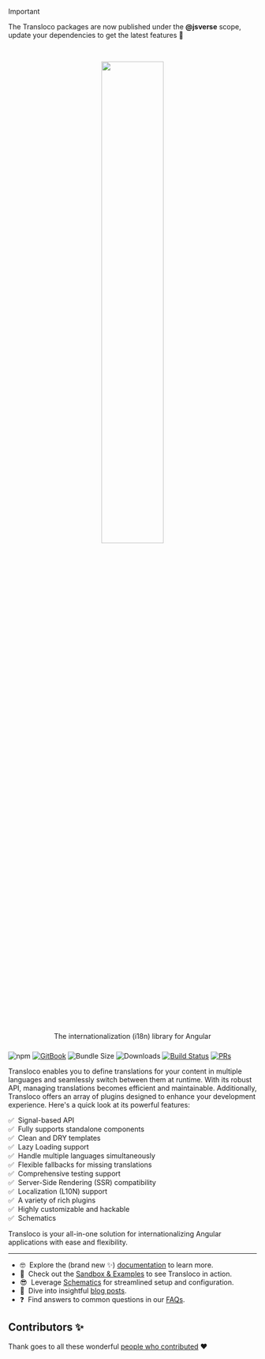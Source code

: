 > [!IMPORTANT]  
> The Transloco packages are now published under the **@jsverse** scope, update your dependencies to get the latest features 🚀

<br />
<p align="center">
 <img width="50%" height="50%" src="./logo.svg">
</p>

<p align="center">
  The internationalization (i18n) library for Angular
</p>

<h3></h3>

![npm](https://img.shields.io/npm/v/@jsverse/transloco)
[![GitBook](https://img.shields.io/static/v1?message=Documented%20on%20GitBook&logo=gitbook&logoColor=ffffff&label=%20&labelColor=5c5c5c&color=3F89A1)](https://jsverse.gitbook.io/transloco)
![Bundle Size](https://img.shields.io/bundlephobia/min/@jsverse/transloco)
![Downloads](https://img.shields.io/npm/dm/@jsverse/transloco)
[![Build Status](https://github.com/jsverse/transloco/actions/workflows/ci.yml/badge.svg)]()
[![PRs](https://img.shields.io/badge/PRs-welcome-brightgreen.svg?style=flat-square)](https://github.com/jsverse/transloco/blob/master/CONTRIBUTING.md)

Transloco enables you to define translations for your content in multiple languages and seamlessly switch between them at runtime. With its robust API, managing translations becomes efficient and maintainable. Additionally, Transloco offers an array of plugins designed to enhance your development experience. Here's a quick look at its powerful features:

✅ &nbsp;Signal-based API  
✅ &nbsp;Fully supports standalone components  
✅ &nbsp;Clean and DRY templates  
✅ &nbsp;Lazy Loading support  
✅ &nbsp;Handle multiple languages simultaneously  
✅ &nbsp;Flexible fallbacks for missing translations  
✅ &nbsp;Comprehensive testing support  
✅ &nbsp;Server-Side Rendering (SSR) compatibility  
✅ &nbsp;Localization (L10N) support  
✅ &nbsp;A variety of rich plugins  
✅ &nbsp;Highly customizable and hackable  
✅ &nbsp;Schematics

Transloco is your all-in-one solution for internationalizing Angular applications with ease and flexibility.

<hr />

- 🤓 &nbsp;Explore the (brand new ✨) [documentation](https://jsverse.gitbook.io/transloco) to learn more.
- 🚀 &nbsp;Check out the [Sandbox & Examples](https://jsverse.gitbook.io/transloco) to see Transloco in action.
- 😎 &nbsp;Leverage [Schematics](https://jsverse.gitbook.io/transloco/schematics) for streamlined setup and configuration.
- 📖 &nbsp;Dive into insightful [blog posts](https://jsverse.gitbook.io/transloco/blog-posts).
- ❓ &nbsp;Find answers to common questions in our [FAQs](https://jsverse.gitbook.io/transloco/faqs).

## Contributors ✨

Thank goes to all these wonderful [people who contributed](https://github.com/jsverse/transloco/graphs/contributors) ❤️

